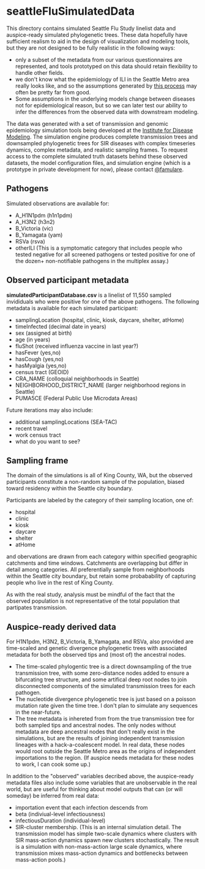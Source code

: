 # seattleFluSimulatedData

This directory contains simulated Seattle Flu Study linelist data and auspice-ready simulated phylogenetic trees.  These data hopefully have sufficient realism to aid in the design of visualization and modeling tools, but they are not designed to be fully realistic in the following ways:

- only a subset of the metadata from our various questionnaires are represented, and tools prototyped on this data should retain flexibility to handle other fields.
- we don't know what the epidemiology of ILI in the Seattle Metro area really looks like, and so the assumptions generated by [this process](https://giphy.com/gifs/13Zdt5rMO2Ngc0/html5) may often be pretty far from good.
- Some assumptions in the underlying models change between diseases not for epidemiological reason, but so we can later test our ability to infer the differences from the observed data with downstream modeling. 

The data was generated with a set of transmission and genomic epidemiology simulation tools being developed at the [Institute for Disease Modeling](idmod.org).  The simulation engine produces complete transmission trees and downsampled phylogenetic trees for SIR diseases with complex timeseries dynamics, complex metadata, and realistic sampling frames.  To request access to the complete simulated truth datasets behind these observed datasets, the model configuration files, and simulation engine (which is a prototype in private development for now), please contact [@famulare](https://github.com/famulare). 

## Pathogens

Simulated observations are available for:

- A_H1N1pdm (h1n1pdm)
- A_H3N2 (h3n2)
- B_Victoria (vic)
- B_Yamagata (yam)
- RSVa (rsva)
- otherILI (This is a symptomatic category that includes people who tested negative for all screened pathogens or tested positive for one of the dozen+ non-notifiable pathogens in the multiplex assay.)

## Observed participant metadata

**simulatedParticipantDatabase.csv** is a linelist of 11,550 sampled invididuals who were positive for one of the above pathogens.  The following metadata is available for each simulated participant: 

- samplingLocation (hospital, clinic, kiosk, daycare, shelter, atHome)
- timeInfected (decimal date in years)
- sex (assigned at birth)
- age (in years)
- fluShot (received influenza vaccine in last year?)
- hasFever (yes,no)
- hasCough (yes,no)
- hasMyalgia (yes,no)
- census tract (GEOID) 
- CRA_NAME (colloquial neighborhoods in Seattle)
- NEIGHBORHOOD_DISTRICT_NAME (larger neighborhood regions in Seattle)
- PUMA5CE (Federal Public Use Microdata Areas)

Future iterations may also include:

- additional samplingLocations (SEA-TAC)
- recent travel
- work census tract
- what do you want to see?


## Sampling frame

The domain of the simulations is all of King County, WA, but the observed participants constitute a non-random sample of the population, biased toward residency within the Seattle city boundary. 

Participants are labeled by the category of their sampling location, one of:

- hospital
- clinic
- kiosk
- daycare
- shelter
- atHome

and obervations are drawn from each category within specified geographic catchments and time windows.  Catchments are overlapping but differ in detail among categories. All preferentially sample from neighborhoods within the Seattle city boundary, but retain some probabability of capturing people who live in the rest of King County.  

As with the real study, analysis must be mindful of the fact that the observed population is not representative of the total population that partipates transmission.


## Auspice-ready derived data

For H1N1pdm, H3N2, B_Victoria, B_Yamagata, and RSVa, also provided are time-scaled and genetic divergence phylogenetic trees with associated metadata for both the observed tips and (most of) the ancestral nodes. 

- The time-scaled phylogentic tree is a direct downsampling of the true transmission tree, with some zero-distance nodes added to ensure a bifurcating tree structure, and some artifical deep root nodes to join disconnected components of the simulated transmission trees for each pathogen.   
- The nucleotide divergence phylogenetic tree is just based on a poisson mutation rate given the time tree.  I don't plan to simulate any sequences in the near-future.   
- The tree metadata is inhereted from from the true transmission tree for both sampled tips and ancestral nodes.  The only nodes without metadata are deep ancestral nodes that don't really exist in the simulations, but are the results of joining independent transmission lineages with a hack-a-coalescent model. In real data, these nodes would root outside the Seattle Metro area as the origins of independent importations to the region. (If auspice needs metadata for these nodes to work, I can cook some up.)   

In addition to the "observed" variables decribed above, the auspice-ready metadata files also include some variables that are unobservable in the real world, but are useful for thinking about model outputs that can (or will someday) be inferred from real data: 
- importation event that each infection descends from
- beta (indiviual-level infectiousness)
- infectiousDuration (individual-level)
- SIR-cluster membership. (This is an internal simulation detail. The transmission model has simple two-scale dynamics where clusters with SIR mass-action dynamics spawn new clusters stochastically. The result is a simulation with non-mass-action large scale dynamics, where transmission mixes mass-action dynamics and bottlenecks between mass-action pools.)


